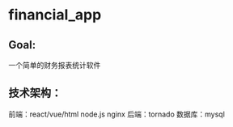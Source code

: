 # financial_app
## Goal:
一个简单的财务报表统计软件
## 技术架构：
前端：react/vue/html   node.js    nginx  后端：tornado   数据库：mysql
